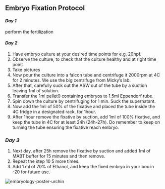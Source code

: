 ## Embryo Fixation Protocol

#### *Day 1*

perform the fertilization

#### *Day 2*

<ol>
 <li>Have embryo culture at your desired time points for e.g. 20hpf.</li>
 <li>Observe the culture, to check that the culture healthy and at right time point </li>
<li> Take pictures
</li>
 <li>Now pour the culture into a falcon tube and centrifuge it 2000rpm at 4C for 2 minutes. We use the big centrifuge from Micky’s lab. </li>
 <li>After that, carefully suck out the ASW out of the tube by a suction leaving 1ml of solution.</li>
 <li>Transfer the 1ml pellet0 containing embryos to 1.5ml Eppendorf tube.</li>  
<li>Spin down the culture by centrifuging for 1 min. Suck the supernatant.</li>
<li> Now add the 1ml of 50% of the fixative and placed the tube inside the 4C fridge in a designated rack, for 1hour.</li> 
<li> After 1hour remove the fixative by suction, add 1ml of 100% fixative, and keep the tube in 4C for at least 24h (24h-27h). Do remember to keep on turning the tube ensuring the fixative reach embryo.</li>


</ol>

### *Day 3* 

1. Next day, after 25h remove the fixative by suction and added 1ml of MABT buffer for 15 minutes and then remove. 
2. Repeat the step 10 5 more times. 
3. Add 1 ml of 70% of Ethanol, and keep the fixed embryo in your box in -20 for future use. 

![embryology-poster-urchin](C:\Users\naden\OneDrive\Documents\myproject-github\Reserch-Methods\Images\embryology-poster-urchin.jpg)